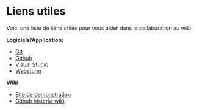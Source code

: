 # Liens utiles

Voici une liste de liens utiles pour vous aider dans la collaboration au wiki

**Logiciels/Application:**
- [Git](https://git-scm.com/)
- [Github](https://github.com/)
- [Visual Studio](https://visualstudio.microsoft.com/fr/)
- [Webstorm](https://www.jetbrains.com/webstorm/)

**Wiki**
- [Site de demonstration](https://histeria.zelytra.fr/)
- [Github histeria-wiki ](https://github.com/HisteriaMC/histeria-wiki)
